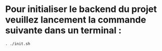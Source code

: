 # Pour initialiser le backend du projet veuillez lancement la commande suivante dans un terminal :
`. ./init.sh`
